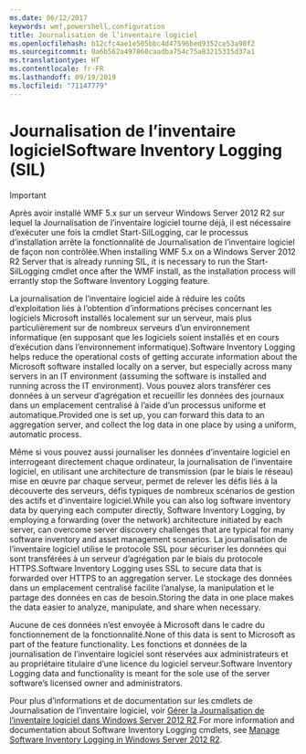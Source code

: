 ```yaml
---
ms.date: 06/12/2017
keywords: wmf,powershell,configuration
title: Journalisation de l’inventaire logiciel
ms.openlocfilehash: b12cfc4ae1e505bbc4d47596bed9352ce53a98f2
ms.sourcegitcommit: 0a6b562a497860caadba754c75a83215315d37a1
ms.translationtype: HT
ms.contentlocale: fr-FR
ms.lasthandoff: 09/19/2019
ms.locfileid: "71147779"
---
```

# <a name="software-inventory-logging-sil"></a><span data-ttu-id="6f540-103">Journalisation de l’inventaire logiciel</span><span class="sxs-lookup"><span data-stu-id="6f540-103">Software Inventory Logging (SIL)</span></span>

> [!IMPORTANT]
> <span data-ttu-id="6f540-104">Après avoir installé WMF 5.x sur un serveur Windows Server 2012 R2 sur lequel la Journalisation de l’inventaire logiciel tourne déjà, il est nécessaire d’exécuter une fois la cmdlet Start-SilLogging, car le processus d’installation arrête la fonctionnalité de Journalisation de l’inventaire logiciel de façon non contrôlée.</span><span class="sxs-lookup"><span data-stu-id="6f540-104">When installing WMF 5.x on a Windows Server 2012 R2 Server that is already running SIL, it is necessary to run the Start-SilLogging cmdlet once after the WMF install, as the installation process will errantly stop the Software Inventory Logging feature.</span></span>

<span data-ttu-id="6f540-105">La journalisation de l’inventaire logiciel aide à réduire les coûts d’exploitation liés à l’obtention d’informations précises concernant les logiciels Microsoft installés localement sur un serveur, mais plus particulièrement sur de nombreux serveurs d’un environnement informatique (en supposant que les logiciels soient installés et en cours d’exécution dans l’environnement informatique).</span><span class="sxs-lookup"><span data-stu-id="6f540-105">Software Inventory Logging helps reduce the operational costs of getting accurate information about the Microsoft software installed locally on a server, but especially across many servers in an IT environment (assuming the software is installed and running across the IT environment).</span></span> <span data-ttu-id="6f540-106">Vous pouvez alors transférer ces données à un serveur d’agrégation et recueillir les données des journaux dans un emplacement centralisé à l’aide d’un processus uniforme et automatique.</span><span class="sxs-lookup"><span data-stu-id="6f540-106">Provided one is set up, you can forward this data to an aggregation server, and collect the log data in one place by using a uniform, automatic process.</span></span>

<span data-ttu-id="6f540-107">Même si vous pouvez aussi journaliser les données d’inventaire logiciel en interrogeant directement chaque ordinateur, la journalisation de l’inventaire logiciel, en utilisant une architecture de transmission (par le biais le réseau) mise en œuvre par chaque serveur, permet de relever les défis liés à la découverte des serveurs, défis typiques de nombreux scénarios de gestion des actifs et d’inventaire logiciel.</span><span class="sxs-lookup"><span data-stu-id="6f540-107">While you can also log software inventory data by querying each computer directly, Software Inventory Logging, by employing a forwarding (over the network) architecture initiated by each server, can overcome server discovery challenges that are typical for many software inventory and asset management scenarios.</span></span> <span data-ttu-id="6f540-108">La journalisation de l’inventaire logiciel utilise le protocole SSL pour sécuriser les données qui sont transférées à un serveur d’agrégation par le biais du protocole HTTPS.</span><span class="sxs-lookup"><span data-stu-id="6f540-108">Software Inventory Logging uses SSL to secure data that is forwarded over HTTPS to an aggregation server.</span></span> <span data-ttu-id="6f540-109">Le stockage des données dans un emplacement centralisé facilite l’analyse, la manipulation et le partage des données en cas de besoin.</span><span class="sxs-lookup"><span data-stu-id="6f540-109">Storing the data in one place makes the data easier to analyze, manipulate, and share when necessary.</span></span>

<span data-ttu-id="6f540-110">Aucune de ces données n’est envoyée à Microsoft dans le cadre du fonctionnement de la fonctionnalité.</span><span class="sxs-lookup"><span data-stu-id="6f540-110">None of this data is sent to Microsoft as part of the feature functionality.</span></span> <span data-ttu-id="6f540-111">Les fonctions et données de la journalisation de l’inventaire logiciel sont réservées aux administrateurs et au propriétaire titulaire d’une licence du logiciel serveur.</span><span class="sxs-lookup"><span data-stu-id="6f540-111">Software Inventory Logging data and functionality is meant for the sole use of the server software’s licensed owner and administrators.</span></span>

<span data-ttu-id="6f540-112">Pour plus d’informations et de documentation sur les cmdlets de Journalisation de l’inventaire logiciel, voir [Gérer la Journalisation de l’inventaire logiciel dans Windows Server 2012 R2](/previous-versions/windows/it-pro/windows-server-2012-R2-and-2012/dn383584(v=ws.11)).</span><span class="sxs-lookup"><span data-stu-id="6f540-112">For more information and documentation about Software Inventory Logging cmdlets, see [Manage Software Inventory Logging in Windows Server 2012 R2](/previous-versions/windows/it-pro/windows-server-2012-R2-and-2012/dn383584(v=ws.11)).</span></span>

